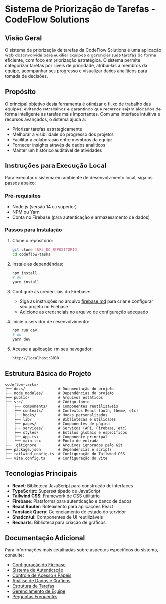 
# Sistema de Priorização de Tarefas - CodeFlow Solutions

## Visão Geral

O sistema de priorização de tarefas da CodeFlow Solutions é uma aplicação web desenvolvida para auxiliar equipes a gerenciar suas tarefas de forma eficiente, com foco em priorização estratégica. O sistema permite categorizar tarefas por níveis de prioridade, atribuí-las a membros da equipe, acompanhar seu progresso e visualizar dados analíticos para tomada de decisões.

## Propósito

O principal objetivo desta ferramenta é otimizar o fluxo de trabalho das equipes, evitando retrabalhos e garantindo que recursos sejam alocados de forma inteligente às tarefas mais importantes. Com uma interface intuitiva e recursos avançados, o sistema ajuda a:

- Priorizar tarefas estrategicamente
- Melhorar a visibilidade do progresso dos projetos
- Facilitar a colaboração entre membros da equipe
- Fornecer insights através de dados analíticos
- Manter um histórico auditável de atividades

## Instruções para Execução Local

Para executar o sistema em ambiente de desenvolvimento local, siga os passos abaixo:

### Pré-requisitos

- Node.js (versão 14 ou superior)
- NPM ou Yarn
- Conta no Firebase (para autenticação e armazenamento de dados)

### Passos para Instalação

1. Clone o repositório:
   ```bash
   git clone [URL_DO_REPOSITÓRIO]
   cd codeflow-tasks
   ```

2. Instale as dependências:
   ```bash
   npm install
   # ou
   yarn install
   ```

3. Configure as credenciais do Firebase:
   - Siga as instruções no arquivo [firebase.md](./firebase.md) para criar e configurar seu projeto no Firebase
   - Adicione as credenciais no arquivo de configuração adequado

4. Inicie o servidor de desenvolvimento:
   ```bash
   npm run dev
   # ou
   yarn dev
   ```

5. Acesse a aplicação em seu navegador:
   ```
   http://localhost:8080
   ```

## Estrutura Básica do Projeto

```
codeflow-tasks/
├── docs/               # Documentação do projeto
├── node_modules/       # Dependências do projeto
├── public/             # Arquivos estáticos
├── src/                # Código-fonte
│   ├── components/     # Componentes reutilizáveis
│   ├── contexts/       # Contextos React (auth, theme, etc)
│   ├── hooks/          # Hooks personalizados
│   ├── lib/            # Bibliotecas e utilidades
│   ├── pages/          # Componentes de página
│   ├── services/       # Serviços (API, Firebase, etc)
│   ├── styles/         # Estilos globais e específicos
│   ├── App.tsx         # Componente principal
│   └── main.tsx        # Ponto de entrada
├── .gitignore          # Arquivos ignorados pelo Git
├── package.json        # Dependências e scripts
├── tailwind.config.ts  # Configuração do Tailwind CSS
└── vite.config.ts      # Configuração do Vite
```

## Tecnologias Principais

- **React**: Biblioteca JavaScript para construção de interfaces
- **TypeScript**: Superset tipado de JavaScript
- **Tailwind CSS**: Framework de CSS utilitário
- **Firebase**: Plataforma para autenticação e banco de dados
- **React Router**: Roteamento para aplicações React
- **Tanstack Query**: Gerenciamento de estado do servidor
- **Shadcn/ui**: Componentes de UI reutilizáveis
- **Recharts**: Biblioteca para criação de gráficos

## Documentação Adicional

Para informações mais detalhadas sobre aspectos específicos do sistema, consulte:

- [Configuração do Firebase](./firebase.md)
- [Sistema de Autenticação](./auth.md)
- [Controle de Acesso e Papéis](./roles.md)
- [Análise de Dados e Gráficos](./analytics.md)
- [Estrutura de Tarefas](./tasks.md)
- [Gerenciamento de Equipe](./team.md)
- [Perguntas Frequentes](./faq.md)
